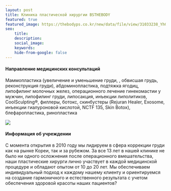 ```yaml
---
layout: post
title: Клиника пластической хирургии BSTHEBODY
featured: true
featured_image: https://thebodyps.co.kr/new/data/file/view/31033238_YhGENcoO_IMG_3690.jpg
seo:
    title:
    description:
    social_image:
    keywords:
    hide-from-google: false
---
```


#### Направление медицинских консультаций

Маммопластика (увеличение и уменьшение груди, , обвисшая грудь, реконструкция груди), абдоминопластика, подтяжка ягодиц, липофилинг молочных желез, операционного лечение гинекомастии у мужчин, липофилинг груди, липосакция, инъекции липолитиков, CoolSculpting®, филлеры, ботокс, скинбустеры (Rejuran Healer, Exosome, инъекции гиалуроновой кислотой, NCTF 135, Skin Botox), блефаропластика, ринопластика

<img class="centered-img" src="https://mdtoday.co.kr/news/data/20230904/p1065603121061496_621_thum.jpg">

#### Информация об учреждении

С момента открытия в 2010 году мы лидируем в сфера коррекции груди как на рынке Кореи, так и за рубежом. За все 13 лет в нашей клинике не было ни одного осложнения после операционного вмешательства, наши пластические хирурги лично участвует в каждой медицинской процедуре и обладают опытом от 10 до 20 лет. Мы обеспечиваем индивидуальный подход к каждому нашему клиенту и ориентируемся на создание гармоничного и естественного результата с учетом обеспечения здоровой красоты наших пациентов?


